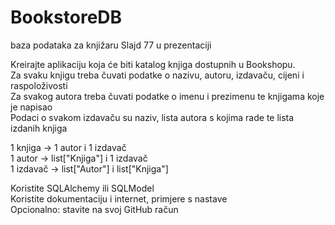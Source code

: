 # BookstoreDB
baza podataka za knjižaru
 Slajd 77 u prezentaciji  

 Kreirajte aplikaciju koja će biti katalog knjiga dostupnih u Bookshopu.  
 Za svaku knjigu treba čuvati podatke o nazivu, autoru, izdavaču, cijeni i raspoloživosti  
 Za svakog autora treba čuvati podatke o imenu i prezimenu te knjigama koje je napisao  
 Podaci o svakom izdavaču su naziv, lista autora s kojima rade te lista izdanih knjiga  

 1 knjiga -> 1 autor i 1 izdavač  
 1 autor -> list["Knjiga"] i 1 izdavač  
 1 izdavač -> list["Autor"] i list["Knjiga"]  

 Koristite SQLAlchemy ili SQLModel  
 Koristite dokumentaciju i internet, primjere s nastave  
 Opcionalno: stavite na svoj GitHub račun  
